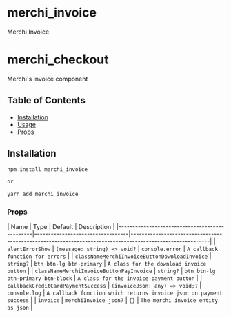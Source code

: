 # merchi_invoice
Merchi Invoice
# merchi_checkout
Merchi's invoice component


## Table of Contents

- [Installation](#installation)
- [Usage](#usage)
- [Props](#props)

## Installation

```bash
npm install merchi_invoice

or

yarn add merchi_invoice
```

### Props

| Name                                          | Type                             | Default                            | Description                                                         |
|-----------------------------------------------|----------------------------------|----------------------------------------------------------------------------------------------------------|
| `alertErrorShow`                              | `(message: string) => void?`     | `console.error`                    | `A callback function for errors`                                    |
| `classNameMerchiInvoiceButtonDownloadInvoice` | `string?`                        | `btn btn-lg btn-primary`           | `A class for the download invoice button`                           |
| `classNameMerchiInvoiceButtonPayInvoice`      | `string?`                        | `btn btn-lg btn-primary btn-block` | `A class for the invoice payment button`                            |
| `callbackCreditCardPaymentSuccess`            | `(invoiceJson: any) => void;?`   | `console.log`                      | `A callback function which returns invoice json on payment success` |
| `invoice`                                     | `merchiInvoice json?`            | `{}`                               | `The merchi invoice entity as json`                                 |
